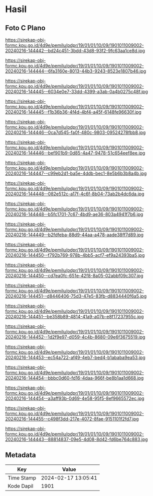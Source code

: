 # Hasil

## Foto C Plano

https://sirekap-obj-formc.kpu.go.id/4d9e/pemilu/pdpr/19/01/01/10/09/1901011009002-20240216-144442--bd24c451-3bdd-43d8-93f2-9fc63aa1ce8d.jpg

https://sirekap-obj-formc.kpu.go.id/4d9e/pemilu/pdpr/19/01/01/10/09/1901011009002-20240216-144444--6fa3160e-8013-44b3-9243-8523e1807b46.jpg

https://sirekap-obj-formc.kpu.go.id/4d9e/pemilu/pdpr/19/01/01/10/09/1901011009002-20240216-144445--6034e0e7-33dd-4399-a3ab-0a4b0275c48f.jpg

https://sirekap-obj-formc.kpu.go.id/4d9e/pemilu/pdpr/19/01/01/10/09/1901011009002-20240216-144445--f1b36b36-4f4d-4bf4-a45f-6148fe96630f.jpg

https://sirekap-obj-formc.kpu.go.id/4d9e/pemilu/pdpr/19/01/01/10/09/1901011009002-20240216-144446--0ca7d545-fa0f-480c-9803-09524278fbb8.jpg

https://sirekap-obj-formc.kpu.go.id/4d9e/pemilu/pdpr/19/01/01/10/09/1901011009002-20240216-144446--bef901b9-0d85-4a47-9478-51c654eef8ee.jpg

https://sirekap-obj-formc.kpu.go.id/4d9e/pemilu/pdpr/19/01/01/10/09/1901011009002-20240216-144447--c99eb2d1-ba5e-4ddb-bec1-8e5b6b3b8a4b.jpg

https://sirekap-obj-formc.kpu.go.id/4d9e/pemilu/pdpr/19/01/01/10/09/1901011009002-20240216-144448--082e512c-a17f-4c6f-8b04-73ab2b4dc6da.jpg

https://sirekap-obj-formc.kpu.go.id/4d9e/pemilu/pdpr/19/01/01/10/09/1901011009002-20240216-144448--b5fc1701-7c67-4bd9-ae36-803a4941f7b6.jpg

https://sirekap-obj-formc.kpu.go.id/4d9e/pemilu/pdpr/19/01/01/10/09/1901011009002-20240216-144449--b2fdfeba-88d9-44aa-a478-aade38ff7d89.jpg

https://sirekap-obj-formc.kpu.go.id/4d9e/pemilu/pdpr/19/01/01/10/09/1901011009002-20240216-144450--f792b769-978b-4bb5-acf7-ef9a24393ba5.jpg

https://sirekap-obj-formc.kpu.go.id/4d9e/pemilu/pdpr/19/01/01/10/09/1901011009002-20240216-144450--cd7ea0fc-651e-42f8-8a05-02abbf09c307.jpg

https://sirekap-obj-formc.kpu.go.id/4d9e/pemilu/pdpr/19/01/01/10/09/1901011009002-20240216-144451--d8446406-75d3-47e5-83fb-d8834440f6a5.jpg

https://sirekap-obj-formc.kpu.go.id/4d9e/pemilu/pdpr/19/01/01/10/09/1901011009002-20240216-144451--be358b89-4814-41a9-a07b-e8f17237955c.jpg

https://sirekap-obj-formc.kpu.go.id/4d9e/pemilu/pdpr/19/01/01/10/09/1901011009002-20240216-144452--1d2f9e97-d059-4c4b-8680-09e6f3675519.jpg

https://sirekap-obj-formc.kpu.go.id/4d9e/pemilu/pdpr/19/01/01/10/09/1901011009002-20240216-144453--ec54a722-af49-4eb7-bed4-b1ababa9ea53.jpg

https://sirekap-obj-formc.kpu.go.id/4d9e/pemilu/pdpr/19/01/01/10/09/1901011009002-20240216-144454--bbbc0d60-fd16-4daa-966f-be8b1aa1d668.jpg

https://sirekap-obj-formc.kpu.go.id/4d9e/pemilu/pdpr/19/01/01/10/09/1901011009002-20240216-144454--a3aff93b-0d69-4e58-95f5-8ef9665572ec.jpg

https://sirekap-obj-formc.kpu.go.id/4d9e/pemilu/pdpr/19/01/01/10/09/1901011009002-20240216-144455--c498f3dd-217e-4072-8fae-9151101f2fd7.jpg

https://sirekap-obj-formc.kpu.go.id/4d9e/pemilu/pdpr/19/01/01/10/09/1901011009002-20240216-144443--88814837-09e5-4d08-8d42-fd6be764c883.jpg


## Metadata

| Key        | Value               |
| ---------- | ------------------- |
| Time Stamp | 2024-02-17 13:05:41 |
| Kode Dapil | 1901                |



